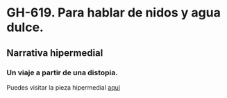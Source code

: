 # GH-619. Para hablar de nidos y agua dulce.
## Narrativa hipermedial
### Un viaje a partir de una distopia.
Puedes visitar la pieza hipermedial <a href="https://cyborgfeminista.github.io/para-hablar-de-nidos-y-agua-dulce/">aquí</a>

